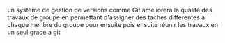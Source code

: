 un système de gestion de versions comme Git améliorera la qualité des travaux de groupe en permettant d'assigner des taches differentes a chaque menbre du groupe pour ensuite puis ensuite réunir les travaux en un seul grace a git
